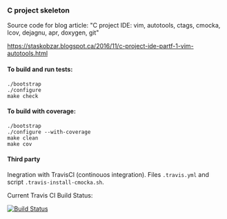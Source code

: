 ### C project skeleton

Source code for blog article:
"C project IDE: vim, autotools, ctags, cmocka, lcov, dejagnu, apr, doxygen, git"

https://staskobzar.blogspot.ca/2016/11/c-project-ide-partf-1-vim-autotools.html

#### To build and run tests:
```
./bootstrap
./configure
make check
```

#### To build with coverage:
```
./bootstrap
./configure --with-coverage
make clean
make cov
```

#### Third party
Inegration with TravisCI (continouos integration). Files ```.travis.yml``` and script ```.travis-install-cmocka.sh```.

Current Travis CI Build Status:

[![Build Status][1]][2]

[1]: https://travis-ci.org/staskobzar/libamip.svg?branch=master
[2]: https://travis-ci.org/staskobzar/libamip
